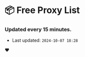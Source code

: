 # :package: Free Proxy List
### Updated every 15 minutes.

- Last updated: `2024-10-07 18:28`

:heart:
